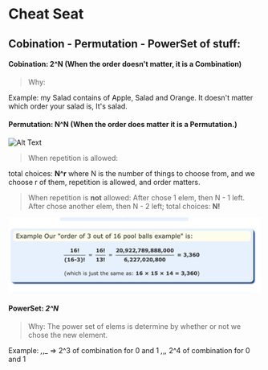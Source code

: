 # Cheat Seat

## Cobination - Permutation - PowerSet of stuff:
#### Cobination: 2^N (When the order doesn't matter, it is a Combination)
> Why: 

Example: my Salad contains of Apple, Salad and Orange. It doesn't matter which order your salad is, It's salad.

#### Permutation: N^N (When the order does matter it is a Permutation.)
![Alt Text](https://www.mathsisfun.com/combinatorics/images/permutation-lock.jpg)
>When repetition is allowed:

total choices: **N^r**
where N is the number of things to choose from,
and we choose r of them,
repetition is allowed,
and order matters.


>When repetition is **not** allowed:
After chose 1 elem, then N - 1 left. 
After chose another elem, then N - 2 left;
total choices: **N!**

![Permuation](https://github.com/htsilvakt04/Elements-Of-Programming-Interview/blob/master/images/Screen%20Shot%202020-12-16%20at%2013.32.49.png)


#### PowerSet: *2^N*
>Why: The power set of elems is determine by whether or not we chose the new element.

Example: _,_,_ => 2^3 of combination for 0 and 1
	  _,_,_,_ 2^4 of combination for 0 and 1



